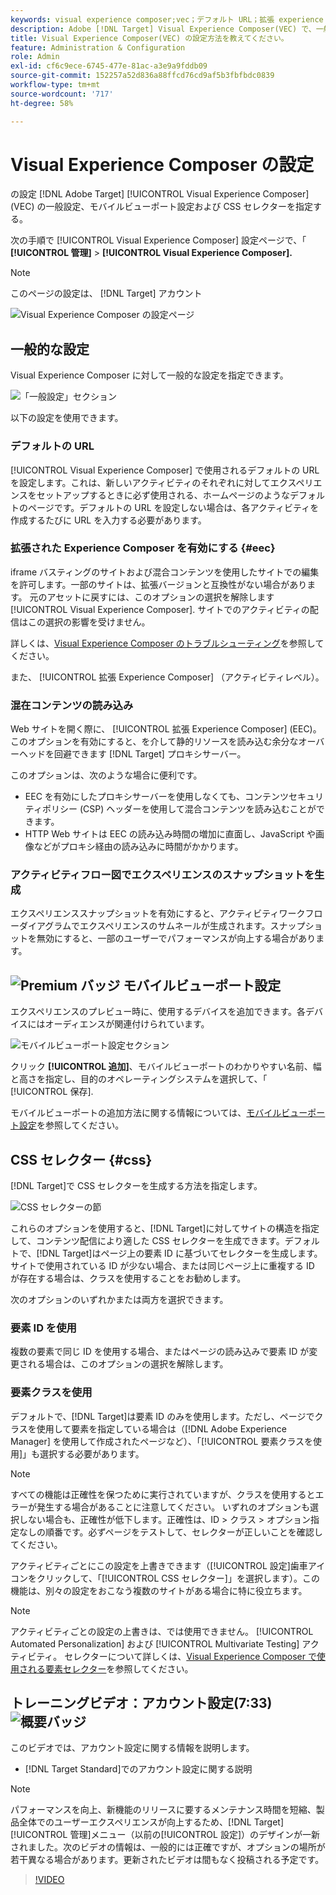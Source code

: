 ```yaml
---
keywords: visual experience composer;vec；デフォルト URL；拡張 experience composer;eec；混在コンテンツ；エクスペリエンススナップショット；モバイルビューポート；css;css セレクター
description: Adobe [!DNL Target] Visual Experience Composer(VEC) で、一般設定、モバイルビューポート設定および CSS セレクターを指定します。
title: Visual Experience Composer(VEC) の設定方法を教えてください。
feature: Administration & Configuration
role: Admin
exl-id: cf6c9ece-6745-477e-81ac-a3e9a9fddb09
source-git-commit: 152257a52d836a88ffcd76cd9af5b3fbfbdc0839
workflow-type: tm+mt
source-wordcount: '717'
ht-degree: 58%

---
```


# Visual Experience Composer の設定

の設定 [!DNL Adobe Target] [!UICONTROL Visual Experience Composer] (VEC) の一般設定、モバイルビューポート設定および CSS セレクターを指定する。

次の手順で [!UICONTROL Visual Experience Composer] 設定ページで、「 **[!UICONTROL 管理]** > **[!UICONTROL Visual Experience Composer].**

>[!NOTE]
>
>このページの設定は、 [!DNL Target] アカウント

![Visual Experience Composer の設定ページ](/help/main/administrating-target/assets/vec.png)

## 一般的な設定

Visual Experience Composer に対して一般的な設定を指定できます。

![「一般設定」セクション](/help/main/administrating-target/assets/general-settings.png)

以下の設定を使用できます。

### デフォルトの URL

[!UICONTROL Visual Experience Composer] で使用されるデフォルトの URL を設定します。これは、新しいアクティビティのそれぞれに対してエクスペリエンスをセットアップするときに必ず使用される、ホームページのようなデフォルトのページです。デフォルトの URL を設定しない場合は、各アクティビティを作成するたびに URL を入力する必要があります。

### 拡張された Experience Composer を有効にする {#eec}

iframe バスティングのサイトおよび混合コンテンツを使用したサイトでの編集を許可します。一部のサイトは、拡張バージョンと互換性がない場合があります。 元のアセットに戻すには、このオプションの選択を解除します [!UICONTROL Visual Experience Composer]. サイトでのアクティビティの配信はこの選択の影響を受けません。

詳しくは、[Visual Experience Composer のトラブルシューティング](/help/main/c-experiences/c-visual-experience-composer/r-troubleshoot-composer/troubleshoot-composer.md)を参照してください。

また、 [!UICONTROL 拡張 Experience Composer] （アクティビティレベル）。

### 混在コンテンツの読み込み

Web サイトを開く際に、 [!UICONTROL 拡張 Experience Composer] (EEC)。 このオプションを有効にすると、を介して静的リソースを読み込む余分なオーバーヘッドを回避できます [!DNL Target] プロキシサーバー。

このオプションは、次のような場合に便利です。

* EEC を有効にしたプロキシサーバーを使用しなくても、コンテンツセキュリティポリシー (CSP) ヘッダーを使用して混合コンテンツを読み込むことができます。
* HTTP Web サイトは EEC の読み込み時間の増加に直面し、JavaScript や画像などがプロキシ経由の読み込みに時間がかかります。

### アクティビティフロー図でエクスペリエンスのスナップショットを生成

エクスペリエンススナップショットを有効にすると、アクティビティワークフローダイアグラムでエクスペリエンスのサムネールが生成されます。スナップショットを無効にすると、一部のユーザーでパフォーマンスが向上する場合があります。

## ![Premium バッジ](/help/main/assets/premium.png) モバイルビューポート設定

エクスペリエンスのプレビュー時に、使用するデバイスを追加できます。各デバイスにはオーディエンスが関連付けられています。

![モバイルビューポート設定セクション](/help/main/administrating-target/assets/mobile-viewport-configuration.png)

クリック **[!UICONTROL 追加]**、モバイルビューポートのわかりやすい名前、幅と高さを指定し、目的のオペレーティングシステムを選択して、「 [!UICONTROL 保存].

モバイルビューポートの追加方法に関する情報については、[モバイルビューポート設定](/help/main/c-experiences/c-visual-experience-composer/mobile-viewports.md)を参照してください。

## CSS セレクター {#css}

[!DNL Target]で CSS セレクターを生成する方法を指定します。

![CSS セレクターの節](/help/main/administrating-target/assets/css-selectors.png)

これらのオプションを使用すると、[!DNL Target]に対してサイトの構造を指定して、コンテンツ配信により適した CSS セレクターを生成できます。デフォルトで、[!DNL Target]はページ上の要素 ID に基づいてセレクターを生成します。サイトで使用されている ID が少ない場合、または同じページ上に重複する ID が存在する場合は、クラスを使用することをお勧めします。

次のオプションのいずれかまたは両方を選択できます。

### 要素 ID を使用

複数の要素で同じ ID を使用する場合、またはページの読み込みで要素 ID が変更される場合は、このオプションの選択を解除します。

### 要素クラスを使用

デフォルトで、[!DNL Target]は要素 ID のみを使用します。ただし、ページでクラスを使用して要素を指定している場合は（[!DNL Adobe Experience Manager] を使用して作成されたページなど）、「[!UICONTROL 要素クラスを使用]」も選択する必要があります。

>[!NOTE]
>
>すべての機能は正確性を保つために実行されていますが、クラスを使用するとエラーが発生する場合があることに注意してください。 いずれのオプションも選択しない場合も、正確性が低下します。正確性は、ID > クラス > オプション指定なしの順番です。必ずページをテストして、セレクターが正しいことを確認してください。

アクティビティごとにこの設定を上書きできます（[!UICONTROL 設定]歯車アイコンをクリックして、「[!UICONTROL CSS セレクター]」を選択します）。この機能は、別々の設定をおこなう複数のサイトがある場合に特に役立ちます。

>[!NOTE]
>
>アクティビティごとの設定の上書きは、では使用できません。 [!UICONTROL Automated Personalization] および [!UICONTROL Multivariate Testing] アクティビティ。  セレクターについて詳しくは、[Visual Experience Composer で使用される要素セレクター](/help/main/c-experiences/c-visual-experience-composer/vec-selectors.md)を参照してください。

## トレーニングビデオ：アカウント設定(7:33) ![概要バッジ](/help/main/assets/overview.png)

このビデオでは、アカウント設定に関する情報を説明します。

* [!DNL Target Standard]でのアカウント設定に関する説明

>[!NOTE]
>
>パフォーマンスを向上、新機能のリリースに要するメンテナンス時間を短縮、製品全体でのユーザーエクスペリエンスが向上するため、[!DNL Target] [!UICONTROL 管理]メニュー（以前の[!UICONTROL 設定]）のデザインが一新されました。次のビデオの情報は、一般的には正確ですが、オプションの場所が若干異なる場合があります。更新されたビデオは間もなく投稿される予定です。

>[!VIDEO](https://video.tv.adobe.com/v/17379)
